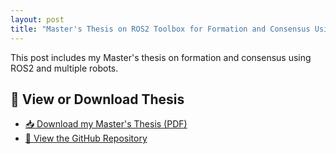 ```yaml
---
layout: post
title: "Master's Thesis on ROS2 Toolbox for Formation and Consensus Using Robots"
---
```


This post includes my Master's thesis on formation and consensus using ROS2 and multiple robots.

## 📄 View or Download Thesis

- [📥 Download my Master's Thesis (PDF)](/Thesis.pdf)
- [🔗 View the GitHub Repository](https://github.com/Ruudddiiii/TB3_Task)
